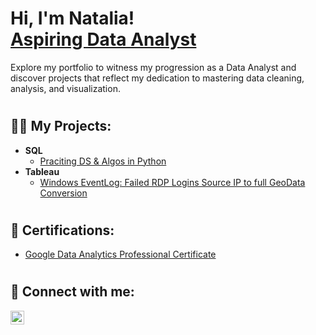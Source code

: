 <h1>Hi, I'm Natalia! <br/><a href="https://www.linkedin.com/in/natalia-krajewska-997685290/">Aspiring Data Analyst</a></h1>
Explore my portfolio to witness my progression as a Data Analyst and discover projects that reflect my dedication to mastering data cleaning, analysis, and visualization.


#

<h2>👨‍💻 My Projects:</h2>

- <b>SQL</b>
  - [Praciting DS & Algos in Python](https://github.com/joshmadakor1/Algorithms-Practice)
- <b>Tableau</b>
  - [Windows EventLog: Failed RDP Logins Source IP to full GeoData Conversion](https://github.com/joshmadakor1/Sentinel-Lab)

 #

<h2>📄 Certifications:</h2>

  - [Google Data Analytics Professional Certificate](https://www.coursera.org/account/accomplishments/specialization/GEP2QDR5YRTP)

#

<h2> 🤳 Connect with me:</h2>

[<img align="left" alt="JoshMadakor | LinkedIn" width="22px" src="https://cdn.jsdelivr.net/npm/simple-icons@v3/icons/linkedin.svg" />][linkedin]

[linkedin]: https://www.linkedin.com/in/natalia-krajewska-997685290/
